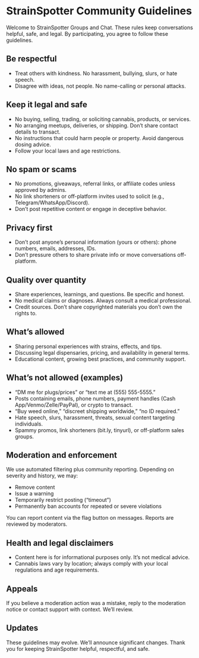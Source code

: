 # StrainSpotter Community Guidelines

Welcome to StrainSpotter Groups and Chat. These rules keep conversations helpful, safe, and legal. By participating, you agree to follow these guidelines.

## Be respectful

- Treat others with kindness. No harassment, bullying, slurs, or hate speech.
- Disagree with ideas, not people. No name-calling or personal attacks.

## Keep it legal and safe

- No buying, selling, trading, or soliciting cannabis, products, or services.
- No arranging meetups, deliveries, or shipping. Don’t share contact details to transact.
- No instructions that could harm people or property. Avoid dangerous dosing advice.
- Follow your local laws and age restrictions.

## No spam or scams

- No promotions, giveaways, referral links, or affiliate codes unless approved by admins.
- No link shorteners or off-platform invites used to solicit (e.g., Telegram/WhatsApp/Discord).
- Don’t post repetitive content or engage in deceptive behavior.

## Privacy first

- Don’t post anyone’s personal information (yours or others): phone numbers, emails, addresses, IDs.
- Don’t pressure others to share private info or move conversations off-platform.

## Quality over quantity

- Share experiences, learnings, and questions. Be specific and honest.
- No medical claims or diagnoses. Always consult a medical professional.
- Credit sources. Don’t share copyrighted materials you don’t own the rights to.

## What’s allowed

- Sharing personal experiences with strains, effects, and tips.
- Discussing legal dispensaries, pricing, and availability in general terms.
- Educational content, growing best practices, and community support.

## What’s not allowed (examples)

- “DM me for plugs/prices” or “text me at (555) 555-5555.”
- Posts containing emails, phone numbers, payment handles (Cash App/Venmo/Zelle/PayPal), or crypto to transact.
- “Buy weed online,” “discreet shipping worldwide,” “no ID required.”
- Hate speech, slurs, harassment, threats, sexual content targeting individuals.
- Spammy promos, link shorteners (bit.ly, tinyurl), or off-platform sales groups.

## Moderation and enforcement
We use automated filtering plus community reporting. Depending on severity and history, we may:

- Remove content
- Issue a warning
- Temporarily restrict posting (“timeout”)
- Permanently ban accounts for repeated or severe violations

You can report content via the flag button on messages. Reports are reviewed by moderators.

## Health and legal disclaimers

- Content here is for informational purposes only. It’s not medical advice.
- Cannabis laws vary by location; always comply with your local regulations and age requirements.

## Appeals
If you believe a moderation action was a mistake, reply to the moderation notice or contact support with context. We’ll review.

## Updates
These guidelines may evolve. We’ll announce significant changes. Thank you for keeping StrainSpotter helpful, respectful, and safe.
